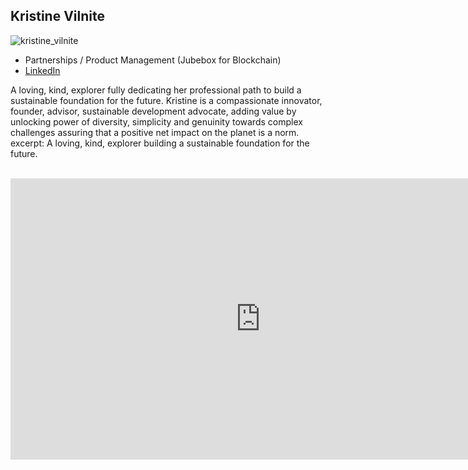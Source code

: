 
## Kristine Vilnite

![kristine_vilnite](img/kristine_vilnite.png)

- Partnerships / Product Management (Jubebox for Blockchain)
- [LinkedIn](https://www.linkedin.com/in/kristinevilnite/)

A loving, kind, explorer fully dedicating her professional path to build a sustainable foundation for the future. Kristine is a compassionate innovator, founder, advisor, sustainable development advocate, adding value by unlocking power of diversity, simplicity and genuinity towards complex challenges assuring that a positive net impact on the planet is a norm.
excerpt: A loving, kind, explorer building a sustainable foundation for the future.


<BR>
<div class="aspect-w-16 aspect-h-9">
<iframe src="https://player.vimeo.com/video/417088459" width="800" height="450" frameborder="0" allow="autoplay; fullscreen" allowfullscreen></iframe>
</div>
<BR>
